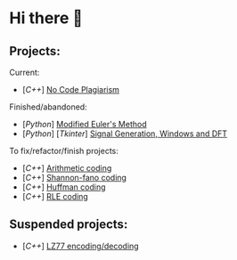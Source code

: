 # Hi there 👋
## Projects:
Current:
* [*C++*] [No Code Plagiarism](https://github.com/pk3741/no-code-plagiarism)


Finished/abandoned:
* [*Python*] [Modified Euler's Method](https://github.com/pk3741/modified-euler-method)
* [*Python*] [*Tkinter*] [Signal Generation, Windows and DFT](https://github.com/pk3741/signal_generation_dft)


To fix/refactor/finish projects:
* [*C++*] [Arithmetic coding](https://github.com/pk3741/arithmetic_coding)
* [*C++*] [Shannon-fano coding](https://github.com/pk3741/shannon-fano_coding)
* [*C++*] [Huffman coding](https://github.com/pk3741/huffman_coding)
* [*C++*] [RLE coding](https://github.com/pk3741/rle)

## Suspended projects:
* [*C++*] [LZ77 encoding/decoding](https://github.com/pk3741/lz77)



